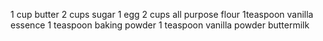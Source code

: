 1 cup butter
2 cups sugar
1 egg
2 cups all purpose flour
1teaspoon vanilla essence
1 teaspoon baking powder
1 teaspoon vanilla powder
buttermilk
